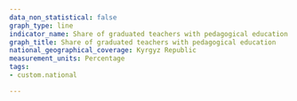 ```yaml
---
data_non_statistical: false
graph_type: line
indicator_name: Share of graduated teachers with pedagogical education
graph_title: Share of graduated teachers with pedagogical education
national_geographical_coverage: Kyrgyz Republic
measurement_units: Percentage
tags:
- custom.national

---
```

